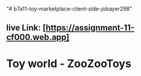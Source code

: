 "# b7a11-toy-marketplace-client-side-jobayer298" 
## live Link: [https://assignment-11-cf000.web.app]
# Toy world - ZooZooToys
